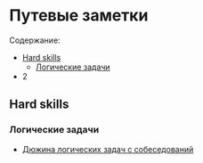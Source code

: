 # Путевые заметки

Содержание:
 - [Hard skills](#Hard-skills)
   -  [Логические задачи](#Логические-задачи)
 - 2


## Hard skills

### Логические задачи
 - [Дюжина логических задач с собеседований](https://habr.com/ru/post/230881/)
